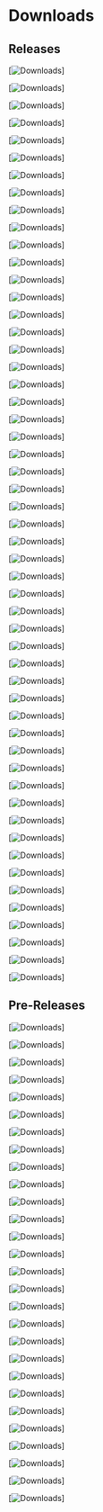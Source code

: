 # Downloads

## Releases

[![Downloads](https://img.shields.io/github/downloads/52North/SOS/v5.3.0/total)]

[![Downloads](https://img.shields.io/github/downloads/52North/SOS/v5.2.2/total)]

[![Downloads](https://img.shields.io/github/downloads/52North/SOS/v5.2.1/total)]

[![Downloads](https://img.shields.io/github/downloads/52North/SOS/v5.2.0/total)]

[![Downloads](https://img.shields.io/github/downloads/52North/SOS/v5.1.0/total)]

[![Downloads](https://img.shields.io/github/downloads/52North/SOS/v5.0.2/total)]

[![Downloads](https://img.shields.io/github/downloads/52North/SOS/v5.0.1/total)]

[![Downloads](https://img.shields.io/github/downloads/52North/SOS/v5.0.0/total)]

[![Downloads](https://img.shields.io/github/downloads/52North/SOS/v4.4.15/total)]

[![Downloads](https://img.shields.io/github/downloads/52North/SOS/v4.4.14/total)]

[![Downloads](https://img.shields.io/github/downloads/52North/SOS/v4.4.13/total)]

[![Downloads](https://img.shields.io/github/downloads/52North/SOS/v4.4.12/total)]

[![Downloads](https://img.shields.io/github/downloads/52North/SOS/v4.4.11/total)]

[![Downloads](https://img.shields.io/github/downloads/52North/SOS/v4.4.10/total)]

[![Downloads](https://img.shields.io/github/downloads/52North/SOS/v4.4.9/total)]

[![Downloads](https://img.shields.io/github/downloads/52North/SOS/v4.4.8/total)]

[![Downloads](https://img.shields.io/github/downloads/52North/SOS/v4.4.7/total)]

[![Downloads](https://img.shields.io/github/downloads/52North/SOS/v4.4.6/total)]

[![Downloads](https://img.shields.io/github/downloads/52North/SOS/v4.4.5/total)]

[![Downloads](https://img.shields.io/github/downloads/52North/SOS/v4.4.4/total)]

[![Downloads](https://img.shields.io/github/downloads/52North/SOS/v4.4.3/total)]

[![Downloads](https://img.shields.io/github/downloads/52North/SOS/v4.4.2/total)]

[![Downloads](https://img.shields.io/github/downloads/52North/SOS/v4.4.1/total)]

[![Downloads](https://img.shields.io/github/downloads/52North/SOS/v4.4.0/total)]

[![Downloads](https://img.shields.io/github/downloads/52North/SOS/v4.3.16/total)]

[![Downloads](https://img.shields.io/github/downloads/52North/SOS/v4.3.15/total)]

[![Downloads](https://img.shields.io/github/downloads/52North/SOS/v4.3.14/total)]

[![Downloads](https://img.shields.io/github/downloads/52North/SOS/v4.3.13/total)]

[![Downloads](https://img.shields.io/github/downloads/52North/SOS/v4.3.12/total)]

[![Downloads](https://img.shields.io/github/downloads/52North/SOS/v4.3.11/total)]

[![Downloads](https://img.shields.io/github/downloads/52North/SOS/v4.3.10/total)]

[![Downloads](https://img.shields.io/github/downloads/52North/SOS/v4.3.9/total)]

[![Downloads](https://img.shields.io/github/downloads/52North/SOS/4.4.0-FOSS4G/total)]

[![Downloads](https://img.shields.io/github/downloads/52North/SOS/4.3.9/total)]

[![Downloads](https://img.shields.io/github/downloads/52North/SOS/4.3.8/total)]

[![Downloads](https://img.shields.io/github/downloads/52North/SOS/4.3.7/total)]

[![Downloads](https://img.shields.io/github/downloads/52North/SOS/4.3.6.1/total)]

[![Downloads](https://img.shields.io/github/downloads/52North/SOS/4.3.6/total)]

[![Downloads](https://img.shields.io/github/downloads/52North/SOS/4.3.5/total)]

[![Downloads](https://img.shields.io/github/downloads/52North/SOS/4.3.4/total)]

[![Downloads](https://img.shields.io/github/downloads/52North/SOS/4.3.3/total)]

[![Downloads](https://img.shields.io/github/downloads/52North/SOS/4.3.2/total)]

[![Downloads](https://img.shields.io/github/downloads/52North/SOS/4.3.1/total)]

[![Downloads](https://img.shields.io/github/downloads/52North/SOS/4.3.0/total)]

[![Downloads](https://img.shields.io/github/downloads/52North/SOS/4.2.0/total)]

[![Downloads](https://img.shields.io/github/downloads/52North/SOS/4.1.5/total)]

[![Downloads](https://img.shields.io/github/downloads/52North/SOS/4.1.4/total)]

[![Downloads](https://img.shields.io/github/downloads/52North/SOS/4.1.3/total)]

[![Downloads](https://img.shields.io/github/downloads/52North/SOS/4.1.2/total)]

[![Downloads](https://img.shields.io/github/downloads/52North/SOS/4.1.1/total)]

[![Downloads](https://img.shields.io/github/downloads/52North/SOS/4.1.0/total)]

[![Downloads](https://img.shields.io/github/downloads/52North/SOS/4.0.1/total)]

[![Downloads](https://img.shields.io/github/downloads/52North/SOS/4.0.0/total)]


## Pre-Releases

[![Downloads](https://img.shields.io/github/downloads/52North/SOS/v5.0.0-alpha.10/total)]

[![Downloads](https://img.shields.io/github/downloads/52North/SOS/v5.0.0-alpha.9/total)]

[![Downloads](https://img.shields.io/github/downloads/52North/SOS/v5.0.0-alpha.8/total)]

[![Downloads](https://img.shields.io/github/downloads/52North/SOS/v5.0.0-alpha.7/total)]

[![Downloads](https://img.shields.io/github/downloads/52North/SOS/v5.0.0-alpha.6/total)]

[![Downloads](https://img.shields.io/github/downloads/52North/SOS/v5.0.0-alpha.5/total)]

[![Downloads](https://img.shields.io/github/downloads/52North/SOS/v5.0.0-alpha.4/total)]

[![Downloads](https://img.shields.io/github/downloads/52North/SOS/v5.0.0-alpha.3/total)]

[![Downloads](https://img.shields.io/github/downloads/52North/SOS/v5.0.0-alpha.2/total)]

[![Downloads](https://img.shields.io/github/downloads/52North/SOS/v5.0.0-alpha.1/total)]

[![Downloads](https://img.shields.io/github/downloads/52North/SOS/v4.4.9-RC1/total)]

[![Downloads](https://img.shields.io/github/downloads/52North/SOS/v4.4.0-M12/total)]

[![Downloads](https://img.shields.io/github/downloads/52North/SOS/v4.4.0-M11/total)]

[![Downloads](https://img.shields.io/github/downloads/52North/SOS/v4.4.0-M10/total)]

[![Downloads](https://img.shields.io/github/downloads/52North/SOS/v4.4.0-M9/total)]

[![Downloads](https://img.shields.io/github/downloads/52North/SOS/v4.4.0-M8/total)]

[![Downloads](https://img.shields.io/github/downloads/52North/SOS/v4.4.0-M7/total)]

[![Downloads](https://img.shields.io/github/downloads/52North/SOS/4.4.0-M6/total)]

[![Downloads](https://img.shields.io/github/downloads/52North/SOS/4.4.0-M5/total)]

[![Downloads](https://img.shields.io/github/downloads/52North/SOS/4.4.0-M4/total)]

[![Downloads](https://img.shields.io/github/downloads/52North/SOS/4.4.0-M3/total)]

[![Downloads](https://img.shields.io/github/downloads/52North/SOS/4.4.0-M2/total)]

[![Downloads](https://img.shields.io/github/downloads/52North/SOS/4.4.0-M1/total)]

[![Downloads](https://img.shields.io/github/downloads/52North/SOS/4.3.0-M5/total)]

[![Downloads](https://img.shields.io/github/downloads/52North/SOS/4.3.0-M4/total)]

[![Downloads](https://img.shields.io/github/downloads/52North/SOS/4.3.0-M3/total)]

[![Downloads](https://img.shields.io/github/downloads/52North/SOS/4.3.0-M2/total)]

[![Downloads](https://img.shields.io/github/downloads/52North/SOS/4.3.0-M1/total)]